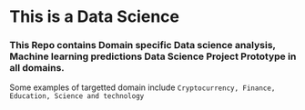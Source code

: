 # This is a Data Science 
### This Repo contains Domain specific Data science analysis, Machine learning predictions Data Science Project Prototype in all domains.

Some examples of targetted domain include `Cryptocurrency, Finance, Education, Science and technology`

